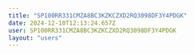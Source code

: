 ```yaml
---
title: "SP100RR331CMZA8BC3KZKCZXD2RQ3098DF3Y4PDGK"
date: 2024-12-10T12:13:24.657Z
user: SP100RR331CMZA8BC3KZKCZXD2RQ3098DF3Y4PDGK
layout: "users"
---
```

    
